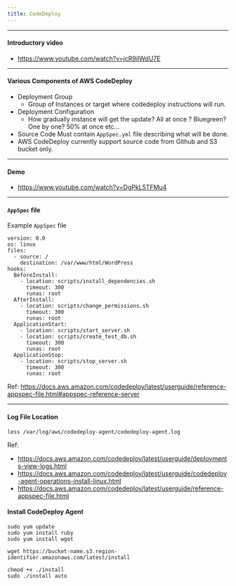 ```yaml
---
title: CodeDeploy
---
```


----
#### Introductory video

- https://www.youtube.com/watch?v=jcR9iIWdU7E

----
#### Various Components of AWS CodeDeploy

- Deployment Group
  - Group of Instances or target where codedeploy instructions will run.
- Deployment Configuration
  - How gradually instance will get the update? All at once ? Bluegreen? One by one? 50% at once etc...
- Source Code Must contain `AppSpec.yml` file describing what will be done.
- AWS CodeDeploy currently support source code from Github and S3 bucket only.

----  
#### Demo

- https://www.youtube.com/watch?v=DgPkL5TFMu4 

----
#### `AppSpec` file

Example `AppSpec` file

```shell
version: 0.0
os: linux
files:
  - source: /
    destination: /var/www/html/WordPress
hooks:
  BeforeInstall:
    - location: scripts/install_dependencies.sh
      timeout: 300
      runas: root
  AfterInstall:
    - location: scripts/change_permissions.sh
      timeout: 300
      runas: root
  ApplicationStart:
    - location: scripts/start_server.sh
    - location: scripts/create_test_db.sh
      timeout: 300
      runas: root
  ApplicationStop:
    - location: scripts/stop_server.sh
      timeout: 300
      runas: root
```

Ref:  https://docs.aws.amazon.com/codedeploy/latest/userguide/reference-appspec-file.html#appspec-reference-server 

----
#### Log File Location

```shell
less /var/log/aws/codedeploy-agent/codedeploy-agent.log
```

Ref:
- https://docs.aws.amazon.com/codedeploy/latest/userguide/deployments-view-logs.html
- https://docs.aws.amazon.com/codedeploy/latest/userguide/codedeploy-agent-operations-install-linux.html
- https://docs.aws.amazon.com/codedeploy/latest/userguide/reference-appspec-file.html

#### Install CodeDeploy Agent

```shell
sudo yum update
sudo yum install ruby
sudo yum install wget

wget https://bucket-name.s3.region-identifier.amazonaws.com/latest/install

chmod +x ./install
sudo ./install auto
```
